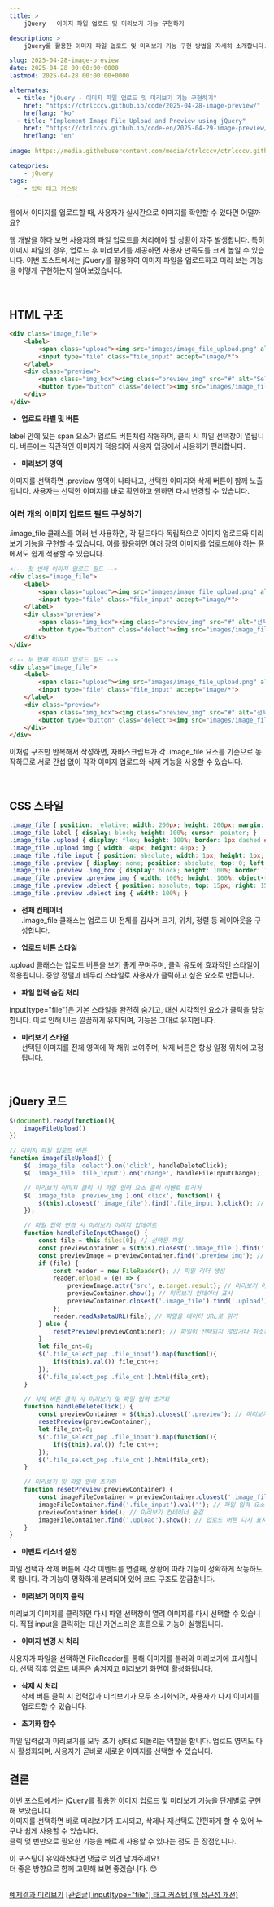 ```yaml
---
title: >  
    jQuery - 이미지 파일 업로드 및 미리보기 기능 구현하기

description: >  
    jQuery를 활용한 이미지 파일 업로드 및 미리보기 기능 구현 방법을 자세히 소개합니다. 업로드된 이미지를 즉시 확인할 수 있는 UI를 직접 만들어보세요.  

slug: 2025-04-28-image-preview
date: 2025-04-28 00:00:00+0000
lastmod: 2025-04-28 00:00:00+0000

alternates:
  - title: "jQuery - 이미지 파일 업로드 및 미리보기 기능 구현하기"
    href: "https://ctrlcccv.github.io/code/2025-04-28-image-preview/"
    hreflang: "ko"
  - title: "Implement Image File Upload and Preview using jQuery"
    href: "https://ctrlcccv.github.io/code-en/2025-04-29-image-preview/"
    hreflang: "en"
    
image: https://media.githubusercontent.com/media/ctrlcccv/ctrlcccv.github.io/master/assets/img/post/2025-04-28-image-preview.webp

categories:
    - jQuery
tags:
    - 입력 태그 커스텀
---
```


웹에서 이미지를 업로드할 때, 사용자가 실시간으로 이미지를 확인할 수 있다면 어떨까요?

웹 개발을 하다 보면 사용자의 파일 업로드를 처리해야 할 상황이 자주 발생합니다. 특히 이미지 파일의 경우, 업로드 후 미리보기를 제공하면 사용자 만족도를 크게 높일 수 있습니다. 이번 포스트에서는 jQuery를 활용하여 이미지 파일을 업로드하고 미리 보는 기능을 어떻게 구현하는지 알아보겠습니다.

<br>

## HTML 구조

```html
<div class="image_file">
    <label>
        <span class="upload"><img src="images/image_file_upload.png" alt="이미지 업로드"></span>
        <input type="file" class="file_input" accept="image/*">
    </label>
    <div class="preview">
        <span class="img_box"><img class="preview_img" src="#" alt="Selected Image"></span>
        <button type="button" class="delect"><img src="images/image_file_delect.png" alt="삭제"></button>
    </div>
</div>
```
* **업로드 라벨 및 버튼**  
<span class="txt">
label 안에 있는 span 요소가 업로드 버튼처럼 작동하며, 클릭 시 파일 선택창이 열립니다.   
버튼에는 직관적인 이미지가 적용되어 사용자 입장에서 사용하기 편리합니다.
</span>

* **미리보기 영역**  
<span class="txt">
이미지를 선택하면 .preview 영역이 나타나고, 선택한 이미지와 삭제 버튼이 함께 노출됩니다.   
사용자는 선택한 이미지를 바로 확인하고 원하면 다시 변경할 수 있습니다.
</span>

<br>

### 여러 개의 이미지 업로드 필드 구성하기

.image_file 클래스를 여러 번 사용하면, 각 필드마다 독립적으로 이미지 업로드와 미리보기 기능을 구현할 수 있습니다. 이를 활용하면 여러 장의 이미지를 업로드해야 하는 폼에서도 쉽게 적용할 수 있습니다.

```html
<!-- 첫 번째 이미지 업로드 필드 -->
<div class="image_file">
    <label>
        <span class="upload"><img src="images/image_file_upload.png" alt="이미지 업로드"></span>
        <input type="file" class="file_input" accept="image/*">
    </label>
    <div class="preview">
        <span class="img_box"><img class="preview_img" src="#" alt="선택한 이미지"></span>
        <button type="button" class="delect"><img src="images/image_file_delect.png" alt="삭제"></button>
    </div>
</div>

<!-- 두 번째 이미지 업로드 필드 -->
<div class="image_file">
    <label>
        <span class="upload"><img src="images/image_file_upload.png" alt="이미지 업로드"></span>
        <input type="file" class="file_input" accept="image/*">
    </label>
    <div class="preview">
        <span class="img_box"><img class="preview_img" src="#" alt="선택한 이미지"></span>
        <button type="button" class="delect"><img src="images/image_file_delect.png" alt="삭제"></button>
    </div>
</div>
```

이처럼 구조만 반복해서 작성하면, 자바스크립트가 각 .image_file 요소를 기준으로 동작하므로 서로 간섭 없이 각각 이미지 업로드와 삭제 기능을 사용할 수 있습니다.

<br>

## CSS 스타일

```css
.image_file { position: relative; width: 200px; height: 200px; margin: 150px auto 0; } 
.image_file label { display: block; height: 100%; cursor: pointer; } 
.image_file .upload { display: flex; height: 100%; border: 1px dashed #E5E5E5; border-radius: 6px; justify-content: center; align-items: center; background: #FFFFFF; } 
.image_file .upload img { width: 40px; height: 40px; } 
.image_file .file_input { position: absolute; width: 1px; height: 1px; margin: -1px; font-size: initial; overflow: hidden; clip: rect(0, 0, 0, 0); } 
.image_file .preview { display: none; position: absolute; top: 0; left: 0; width: 100%; height: 100%; } 
.image_file .preview .img_box { display: block; height: 100%; border: 1px solid #E5E5E5; border-radius: 6px; background: #FFFFFF; cursor: pointer; } 
.image_file .preview .preview_img { width: 100%; height: 100%; object-fit: cover; } 
.image_file .preview .delect { position: absolute; top: 15px; right: 15px; width: 25px; height: 25px; padding: 0; border: none; background: none; cursor: pointer; } 
.image_file .preview .delect img { width: 100%; }   
```

* **전체 컨테이너**  
<span class="txt">.image_file 클래스는 업로드 UI 전체를 감싸며 크기, 위치, 정렬 등 레이아웃을 구성합니다.</span>  

* **업로드 버튼 스타일**  
<span class="txt">
.upload 클래스는 업로드 버튼을 보기 좋게 꾸며주며, 클릭 유도에 효과적인 스타일이 적용됩니다.  
중앙 정렬과 테두리 스타일로 사용자가 클릭하고 싶은 요소로 만듭니다.
</span>

* **파일 입력 숨김 처리**  
<span class="txt">
input[type="file"]은 기본 스타일을 완전히 숨기고, 대신 시각적인 요소가 클릭을 담당합니다.   
이로 인해 UI는 깔끔하게 유지되며, 기능은 그대로 유지됩니다.
</span>

* **미리보기 스타일**  
<span class="txt">선택된 이미지를 전체 영역에 꽉 채워 보여주며, 삭제 버튼은 항상 일정 위치에 고정됩니다.</span>  

<br>

## jQuery 코드
```js
$(document).ready(function(){
    imageFileUpload()
})

// 이미지 파일 업로드 버튼
function imageFileUpload() {
    $('.image_file .delect').on('click', handleDeleteClick);
    $('.image_file .file_input').on('change', handleFileInputChange);

    // 미리보기 이미지 클릭 시 파일 입력 요소 클릭 이벤트 트리거
    $('.image_file .preview_img').on('click', function() {
        $(this).closest('.image_file').find('.file_input').click(); // 파일 입력 요소 클릭
    });

    // 파일 입력 변경 시 미리보기 이미지 업데이트
    function handleFileInputChange() {
        const file = this.files[0]; // 선택된 파일
        const previewContainer = $(this).closest('.image_file').find('.preview'); // 미리보기 컨테이너
        const previewImage = previewContainer.find('.preview_img'); // 미리보기 이미지 요소
        if (file) {
            const reader = new FileReader(); // 파일 리더 생성
            reader.onload = (e) => {
                previewImage.attr('src', e.target.result); // 미리보기 이미지 설정
                previewContainer.show(); // 미리보기 컨테이너 표시
                previewContainer.closest('.image_file').find('.upload').hide(); // 업로드 버튼 숨김
            };
            reader.readAsDataURL(file); // 파일을 데이터 URL로 읽기
        } else {
            resetPreview(previewContainer); // 파일이 선택되지 않았거나 취소된 경우 미리보기 초기화
        }
        let file_cnt=0;
        $('.file_select_pop .file_input').map(function(){
            if($(this).val()) file_cnt++;
        });
        $('.file_select_pop .file_cnt').html(file_cnt);
    }

    // 삭제 버튼 클릭 시 미리보기 및 파일 입력 초기화
    function handleDeleteClick() {
        const previewContainer = $(this).closest('.preview'); // 미리보기 컨테이너
        resetPreview(previewContainer);
        let file_cnt=0;
        $('.file_select_pop .file_input').map(function(){
            if($(this).val()) file_cnt++;
        });
        $('.file_select_pop .file_cnt').html(file_cnt);
    }

    // 미리보기 및 파일 입력 초기화
    function resetPreview(previewContainer) {
        const imageFileContainer = previewContainer.closest('.image_file'); // 이미지 파일 컨테이너
        imageFileContainer.find('.file_input').val(''); // 파일 입력 요소 초기화
        previewContainer.hide(); // 미리보기 컨테이너 숨김
        imageFileContainer.find('.upload').show(); // 업로드 버튼 다시 표시
    }
}   
```
<script async src="https://pagead2.googlesyndication.com/pagead/js/adsbygoogle.js?client=ca-pub-8535540836842352" crossorigin="anonymous"></script>
<ins class="adsbygoogle"
     style="display:block; text-align:center;"
     data-ad-layout="in-article"
     data-ad-format="fluid"
     data-ad-client="ca-pub-8535540836842352"
     data-ad-slot="2974559225"></ins>
<script>
     (adsbygoogle = window.adsbygoogle || []).push({});
</script>

* **이벤트 리스너 설정**  
<span class="txt">
파일 선택과 삭제 버튼에 각각 이벤트를 연결해, 상황에 따라 기능이 정확하게 작동하도록 합니다.  
각 기능이 명확하게 분리되어 있어 코드 구조도 깔끔합니다.
</span>  

* **미리보기 이미지 클릭**  
<span class="txt">
미리보기 이미지를 클릭하면 다시 파일 선택창이 열려 이미지를 다시 선택할 수 있습니다.  
직접 input을 클릭하는 대신 자연스러운 흐름으로 기능이 실행됩니다.
</span>

* **이미지 변경 시 처리**  
<span class="txt">
사용자가 파일을 선택하면 FileReader를 통해 이미지를 불러와 미리보기에 표시합니다.  
선택 직후 업로드 버튼은 숨겨지고 미리보기 화면이 활성화됩니다.
</span>

* **삭제 시 처리**  
<span class="txt">삭제 버튼 클릭 시 입력값과 미리보기가 모두 초기화되어, 사용자가 다시 이미지를 업로드할 수 있습니다.</span>  

* **초기화 함수**  
<span class="txt">
파일 입력값과 미리보기를 모두 초기 상태로 되돌리는 역할을 합니다.  
업로드 영역도 다시 활성화되며, 사용자가 곧바로 새로운 이미지를 선택할 수 있습니다.
</span>  

<br>

## 결론

이번 포스트에서는 jQuery를 활용한 이미지 업로드 및 미리보기 기능을 단계별로 구현해 보았습니다.  
이미지를 선택하면 바로 미리보기가 표시되고, 삭제나 재선택도 간편하게 할 수 있어 누구나 쉽게 사용할 수 있습니다.  
클릭 몇 번만으로 필요한 기능을 빠르게 사용할 수 있다는 점도 큰 장점입니다.  

이 포스팅이 유익하셨다면 댓글로 의견 남겨주세요!  
더 좋은 방향으로 함께 고민해 보면 좋겠습니다. 😊

<br>

<div class="btn_wrap">
    <a href="https://ctrlcccv.github.io/ctrlcccv-demo/2025-04-28-image-preview/">예제결과 미리보기</a>
    <a href="/code/2023-08-09-file-custom/">[관련글] input[type="file"] 태그 커스텀 (웹 접근성 개선)</a>
</div>
